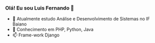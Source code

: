 ### Olá! Eu sou Luis Fernando 👋

- 🌱 Atualmente estudo Análise e Desenvolvimento de Sistemas no IF Baiano 
- 💬 Conhecimento em PHP, Python, Java 
- 📫 Frame-work Django

